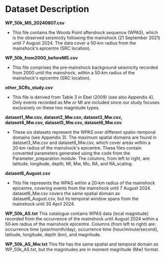 # Dataset Description

**WP_50k_MS_20240807.csv**
* This file contains the Woods Point aftershock sequence (WPAS), which is the observed seismicity following the mainshock (21 September 2021) until 7 August 2024. The data cover a 50‑km radius from the mainshock's epicentre (SRC location).

**WP_50k_from2000_beforeMS.csv**
* This file comprises the pre‑mainshock background seismicity recorded from 2000 until the mainshock, within a 50‑km radius of the mainshock's epicentre (SRC location).

**other_SCRs_study.csv**
* This file is derived from Table 3 in Ebel (2009) (see also Appendix 4). Only events recorded as Mw or Ml are included since our study focuses exclusively on these two magnitude types. 

**dataset1_Mw.csv, dataset2_Mw.csv, dataset3_Mw.csv, dataset4_Mw.csv, dataset5_Mw.csv, dataset6_Mw.csv**
* These six datasets represent the WPAS over different spatio-temporal domains (see Appendix 3). The maximum spatial domains are found in dataset3_Mw.csv and dataset6_Mw.csv, which cover areas within a 20‑km radius of the mainshock's epicentre. These files contain converted parameters generated using the code from the Parameter_preparation module. The columns, from left to right, are: latitude, longitude, depth, Ml, Mw, Mo, RA, and RA_scaling.

**dataset6_August.csv**
* This file represents the WPAS within a 20‑km radius of the mainshock epicentre, covering events from the mainshock until 7 August 2024. dataset6_Mw.csv covers the same spatial domain as dataset6_August.csv, but its temporal window spans from the mainshock until 30 April 2024.

**WP_50k_AS.txt**
This catalogue contains WPAS data (local magnitude) recorded from the occurrence of the mainshock until August 2024 within a 50‑km radius of the mainshock epicentre. Columns (from left to right) are: occurrence time (year/month/day), occurrence time (hour/minute/second), latitude, longitude, depth (km), and magnitude.

**WP_50k_AS_Mw.txt**
This file has the same spatial and temporal domain as WP_50k_AS.txt, but the magnitudes are in moment magnitude (Mw) format.
